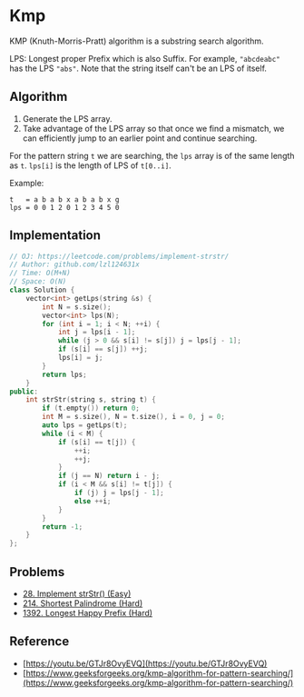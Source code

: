 # Kmp

KMP \(Knuth-Morris-Pratt\) algorithm is a substring search algorithm.

LPS: Longest proper Prefix which is also Suffix. For example, `"abcdeabc"` has the LPS `"abs"`. Note that the string itself can't be an LPS of itself.

## Algorithm

1. Generate the LPS array.
2. Take advantage of the LPS array so that once we find a mismatch, we can efficiently jump to an earlier point and continue searching.

For the pattern string `t` we are searching, the `lps` array is of the same length as `t`. `lps[i]` is the length of LPS of `t[0..i]`.

Example:

```
t   = a b a b x a b a b x g
lps = 0 0 1 2 0 1 2 3 4 5 0
```

## Implementation

```cpp
// OJ: https://leetcode.com/problems/implement-strstr/
// Author: github.com/lzl124631x
// Time: O(M+N)
// Space: O(N)
class Solution {
    vector<int> getLps(string &s) {
        int N = s.size();
        vector<int> lps(N);
        for (int i = 1; i < N; ++i) {
            int j = lps[i - 1];
            while (j > 0 && s[i] != s[j]) j = lps[j - 1];
            if (s[i] == s[j]) ++j;
            lps[i] = j;
        }
        return lps;
    }
public:
    int strStr(string s, string t) {
        if (t.empty()) return 0;
        int M = s.size(), N = t.size(), i = 0, j = 0;
        auto lps = getLps(t);
        while (i < M) {
            if (s[i] == t[j]) {
                ++i;
                ++j;
            }
            if (j == N) return i - j;
            if (i < M && s[i] != t[j]) {
                if (j) j = lps[j - 1];
                else ++i;
            }
        }
        return -1;
    }
};
```

## Problems

* [28. Implement strStr\(\) \(Easy\)](https://leetcode.com/problems/implement-strstr/)
* [214. Shortest Palindrome \(Hard\)](https://leetcode.com/problems/shortest-palindrome/)
* [1392. Longest Happy Prefix \(Hard\)](https://leetcode.com/problems/longest-happy-prefix/)

## Reference

* [https://youtu.be/GTJr8OvyEVQ](https://youtu.be/GTJr8OvyEVQ)
* [https://www.geeksforgeeks.org/kmp-algorithm-for-pattern-searching/](https://www.geeksforgeeks.org/kmp-algorithm-for-pattern-searching/)

